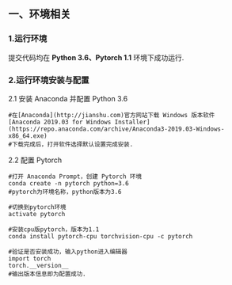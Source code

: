 
## 一、环境相关

### 1.运行环境
  提交代码均在 **Python 3.6、Pytorch 1.1** 环境下成功运行.

### 2.运行环境安装与配置
  2.1 安装 Anaconda 并配置 Python 3.6
  ``` 
  #在[Anaconda](http://jianshu.com)官方网站下载 Windows 版本软件
  [Anaconda 2019.03 for Windows Installer](https://repo.anaconda.com/archive/Anaconda3-2019.03-Windows-x86_64.exe)
  #下载完成后，打开软件选择默认设置完成安装.
  ```
  
  2.2 配置 Pytorch 
  ```
  #打开 Anaconda Prompt，创建 Pytorch 环境
  conda create -n pytorch python=3.6
  #pytorch为环境名称，python版本为3.6
  
  #切换到pytorch环境
  activate pytorch
  
  #安装cpu版pytorch，版本为1.1
  conda install pytorch-cpu torchvision-cpu -c pytorch
  
  #验证是否安装成功，输入python进入编辑器
  import torch
  torch.__version__
  #输出版本信息即为配置成功.
  
  
